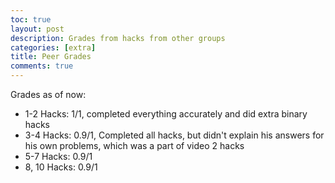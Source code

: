 ```yaml
---
toc: true
layout: post
description: Grades from hacks from other groups
categories: [extra]
title: Peer Grades
comments: true
--- 
```

Grades as of now:
- 1-2 Hacks: 1/1, completed everything accurately and did extra binary hacks
- 3-4 Hacks: 0.9/1, Completed all hacks, but didn't explain his answers for his own problems, which was a part of video 2 hacks
- 5-7 Hacks: 0.9/1
- 8, 10 Hacks: 0.9/1
